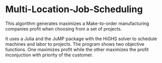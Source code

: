 # Multi-Location-Job-Scheduling
This algorithm generates maximizes a Make-to-order manufacturing companies profit when choosing from a set of projects. 

It uses a Julia and the JuMP package with the HiGHS solver to schedule machines and labor to projects. The program shows two objective functions. One maximizes profit while the other maximizes the profit inconjuction with priority of the customer. 
